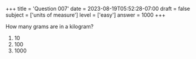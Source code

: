 +++
title = 'Question 007'
date = 2023-08-19T05:52:28-07:00
draft = false
subject = ['units of measure']
level = ['easy']
answer = 1000
+++

How many grams are in a kilogram?

1. 10
1. 100
1. 1000

